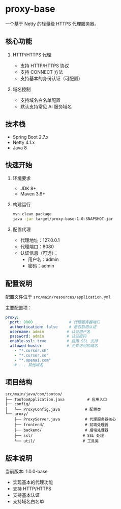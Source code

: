 # proxy-base
一个基于 Netty 的轻量级 HTTPS 代理服务器。

## 核心功能
1. HTTP/HTTPS 代理
   - 支持 HTTP/HTTPS 协议
   - 支持 CONNECT 方法
   - 支持基本的身份认证（可配置）

2. 域名控制
   - 支持域名白名单配置
   - 默认支持常见 AI 服务域名

## 技术栈
- Spring Boot 2.7.x
- Netty 4.1.x
- Java 8

## 快速开始
1. 环境要求
   - JDK 8+
   - Maven 3.6+

2. 构建运行
   ```bash
   mvn clean package
   java -jar target/proxy-base-1.0-SNAPSHOT.jar
   ```

3. 配置代理
   - 代理地址：127.0.0.1
   - 代理端口：8080
   - 认证信息（可选）：
     - 用户名：admin
     - 密码：admin

## 配置说明
配置文件位于 `src/main/resources/application.yml`

主要配置项：
```yaml
proxy:
  port: 8080                # 代理服务器端口
  authentication: false     # 是否启用认证
  username: admin          # 认证用户名
  password: admin          # 认证密码
  enable-ssl: true         # 启用 SSL 支持
  allowed-hosts:           # 允许访问的域名
    - "*.cursor.sh"
    - "*.cursor.so"
    - "*.openai.com"
    # ... 其他域名
```

## 项目结构
```
src/main/java/com/tootoo/
├── TooTooApplication.java          # 应用入口
├── config/
│   └── ProxyConfig.java           # 配置类
└── proxy/
    ├── ProxyServer.java           # 代理服务器核心
    ├── frontend/                  # 前端处理器
    ├── backend/                   # 后端处理器
    ├── ssl/                      # SSL 处理
    └── util/                     # 工具类
```

## 版本说明
当前版本: 1.0.0-base
- 实现基本的代理功能
- 支持 HTTP/HTTPS
- 支持基本认证
- 支持域名白名单
